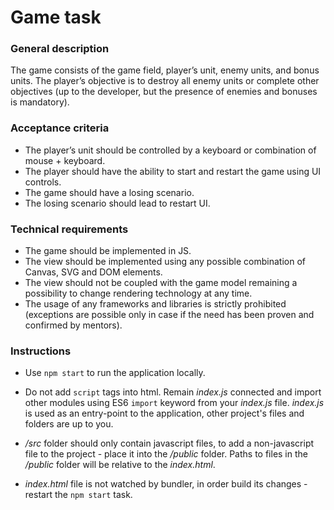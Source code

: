 # Game task

### General description

The game consists of the game field, player’s unit, enemy units, and bonus units. The player’s objective is to destroy all enemy units or complete other objectives (up to the developer, but the presence of enemies and bonuses is mandatory).

### Acceptance criteria

* The player’s unit should be controlled by a keyboard or combination of mouse + keyboard.
* The player should have the ability to start and restart the game using UI controls.
* The game should have a losing scenario. 
* The losing scenario should lead to restart UI.

### Technical requirements

* The game should be implemented in JS.
* The view should be implemented using any possible combination of Canvas, SVG and DOM elements.
* The view should not be coupled with the game model remaining a possibility to change rendering technology at any time.
* The usage of any frameworks and libraries is strictly prohibited (exceptions are possible only in case if the need has been proven and confirmed by mentors).

### Instructions

*  Use `` npm start `` to run the application locally.

* Do not add ``script`` tags into html. Remain _index.js_ connected and import other modules using ES6 ``import`` keyword from your _index.js_ file.
_index.js_ is used as an entry-point to the application, other project's files and folders are up to you.

* _/src_ folder should only contain javascript files, to add a non-javascript file to the project - place it into the _/public_ folder. Paths to files in the _/public_ folder will be relative to the _index.html_.

* _index.html_ file is not watched by bundler, in order build its changes - restart the ``npm start`` task. 